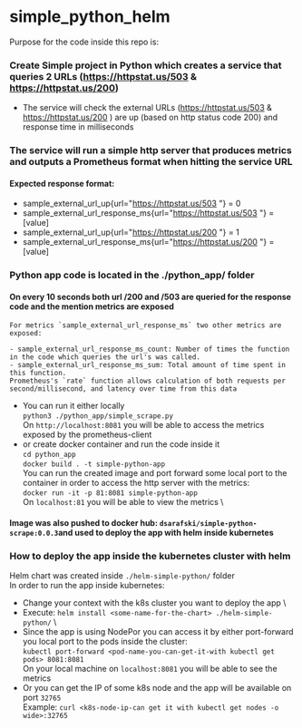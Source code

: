 # simple_python_helm

Purpose for the code inside this repo is:

### Create Simple project in Python which creates a service that queries 2 URLs (https://httpstat.us/503 & https://httpstat.us/200)
- The service will check the external URLs
(https://httpstat.us/503 & https://httpstat.us/200 ) are up (based on http status code 200) and response time in milliseconds
### The service will run a simple http server that produces metrics and outputs a Prometheus format when hitting the service URL
#### Expected response format:
- sample_external_url_up{url="https://httpstat.us/503 "} = 0
- sample_external_url_response_ms{url="https://httpstat.us/503 "} = [value]
- sample_external_url_up{url="https://httpstat.us/200 "} = 1
- sample_external_url_response_ms{url="https://httpstat.us/200 "} = [value]

### Python app code is located in the ./python_app/ folder 
#### On every 10 seconds both url /200 and /503 are queried for the response code and the mention metrics are exposed
```
For metrics `sample_external_url_response_ms` two other metrics are exposed:

- sample_external_url_response_ms_count: Number of times the function in the code which queries the url's was called.
- sample_external_url_response_ms_sum: Total amount of time spent in this function.
Prometheus's `rate` function allows calculation of both requests per second/millisecond, and latency over time from this data
```
- You can run it either locally \
`python3 ./python_app/simple_scrape.py`\
On `http://localhost:8081` you will be able to access the metrics exposed by the prometheus-client
- or create docker container and run the code inside it \
`cd python_app`\
`docker build . -t simple-python-app` \
You can run the created image and port forward some local port to the container in order to access the http server with the metrics: \
`docker run -it -p 81:8081 simple-python-app` \
On `localhost:81` you will be able to view the metrics \

#### Image was also pushed to docker hub: `dsarafski/simple-python-scrape:0.0.3`and used to deploy the app with helm inside kubernetes

### How to deploy the app inside the kubernetes cluster with helm
Helm chart was created inside `./helm-simple-python/` folder \
In order to run the app inside kubernetes:
- Change your context with the k8s cluster you want to deploy the app \
- Execute:
`helm install <some-name-for-the-chart> ./helm-simple-python/` \
- Since the app is using NodePor you can access it by either port-forward you local port to the pods inside the cluster: \
`kubectl port-forward <pod-name-you-can-get-it-with kubectl get pods> 8081:8081` \
On your local machine on `localhost:8081` you will be able to see the metrics
- Or you can get the IP of some k8s node and the app will be available on port `32765`\
Example: `curl <k8s-node-ip-can get it with kubectl get nodes -o wide>:32765`


